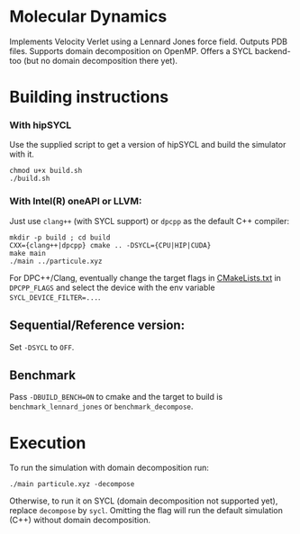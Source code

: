 # Molecular Dynamics

Implements Velocity Verlet using a Lennard Jones force field. Outputs PDB files. Supports domain decomposition on OpenMP. Offers a SYCL backend-too (but no domain decomposition there yet).

# Building instructions

### With hipSYCL

Use the supplied script to get a version of hipSYCL and build the simulator with it.

```
chmod u+x build.sh
./build.sh
```

### With Intel(R) oneAPI or LLVM:

Just use `clang++` (with SYCL support) or `dpcpp` as the default C++ compiler:

```
mkdir -p build ; cd build
CXX={clang++|dpcpp} cmake .. -DSYCL={CPU|HIP|CUDA}
make main
./main ../particule.xyz
```

For DPC++/Clang, eventually change the target flags in [CMakeLists.txt](CMakeLists.txt) in `DPCPP_FLAGS` and select the device with the env variable `SYCL_DEVICE_FILTER=...`.

## Sequential/Reference version:

Set `-DSYCL` to `OFF`.

## Benchmark

Pass `-DBUILD_BENCH=ON` to cmake and the target to build is `benchmark_lennard_jones` or `benchmark_decompose`.

# Execution

To run the simulation with domain decomposition run:

```
./main particule.xyz -decompose
```

Otherwise, to run it on SYCL (domain decomposition not supported yet), replace `decompose` by `sycl`. Omitting the flag will run the default simulation (C++) without domain decomposition.

